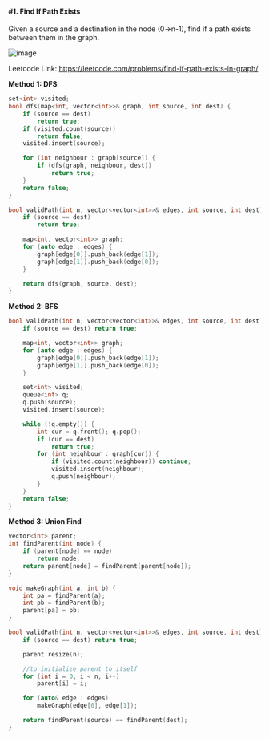 #### #1. Find If Path Exists

Given a source and a destination in the node (0->n-1), find if a path exists between them in the graph.

![image](https://user-images.githubusercontent.com/27401142/156968982-d7049e8b-3db4-4ba9-af24-7c6ae8683165.png)

Leetcode Link: https://leetcode.com/problems/find-if-path-exists-in-graph/

**Method 1: DFS**
```cpp
set<int> visited;
bool dfs(map<int, vector<int>>& graph, int source, int dest) {
	if (source == dest)
		return true;
	if (visited.count(source))
		return false;
	visited.insert(source);

	for (int neighbour : graph[source]) {
		if (dfs(graph, neighbour, dest))
			return true;
	}
	return false;
}

bool validPath(int n, vector<vector<int>>& edges, int source, int dest) {
	if (source == dest)
		return true;

	map<int, vector<int>> graph;
	for (auto edge : edges) {
		graph[edge[0]].push_back(edge[1]);
		graph[edge[1]].push_back(edge[0]);
	}

	return dfs(graph, source, dest);
}
```

**Method 2: BFS**
```cpp
bool validPath(int n, vector<vector<int>>& edges, int source, int dest) {
	if (source == dest) return true;

	map<int, vector<int>> graph;
	for (auto edge : edges) {
		graph[edge[0]].push_back(edge[1]);
		graph[edge[1]].push_back(edge[0]);
	}

	set<int> visited;
	queue<int> q;
	q.push(source);
	visited.insert(source);

	while (!q.empty()) {
		int cur = q.front(); q.pop();
		if (cur == dest)
			return true;
		for (int neighbour : graph[cur]) {
			if (visited.count(neighbour)) continue;
			visited.insert(neighbour);
			q.push(neighbour);
		}
	}
	return false;
}
```

**Method 3: Union Find**
```cpp
vector<int> parent;
int findParent(int node) {
	if (parent[node] == node)
		return node;
	return parent[node] = findParent(parent[node]);
}

void makeGraph(int a, int b) {
	int pa = findParent(a);
	int pb = findParent(b);
	parent[pa] = pb;
}

bool validPath(int n, vector<vector<int>>& edges, int source, int dest) {
	if (source == dest) return true;

	parent.resize(n);

	//to initialize parent to itself
	for (int i = 0; i < n; i++)
		parent[i] = i;

	for (auto& edge : edges)
		makeGraph(edge[0], edge[1]);

	return findParent(source) == findParent(dest);
}
```
